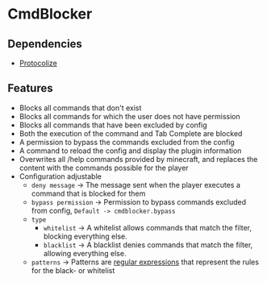 # CmdBlocker

## Dependencies
- [Protocolize](https://github.com/Exceptionflug/protocolize)

## Features
- Blocks all commands that don't exist
- Blocks all commands for which the user does not have permission
- Blocks all commands that have been excluded by config
- Both the execution of the command and Tab Complete are blocked
- A permission to bypass the commands excluded from the config
- A command to reload the config and display the plugin information
- Overwrites all /help commands provided by minecraft, and replaces the content with the commands possible for the player
- Configuration adjustable
   - ```deny message``` -> The message sent when the player executes a command that is blocked for them
   - ```bypass permission``` -> Permission to bypass commands excluded from config, ```Default -> cmdblocker.bypass```
   - ```type```
      -  ```whitelist``` -> A whitelist allows commands that match the filter, blocking everything else.
      -  ```blacklist``` -> A blacklist denies commands that match the filter, allowing everything else.
   - ```patterns``` -> Patterns are [regular expressions](https://www3.ntu.edu.sg/home/ehchua/programming/howto/Regexe.html) that represent the rules for the black- or whitelist
